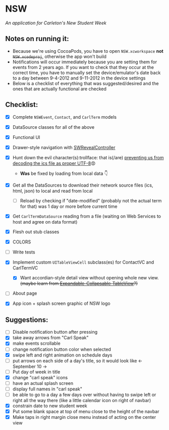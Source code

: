 NSW
===
*An application for Carleton's New Student Week*

Notes on running it:
---
- Because we're using CocoaPods, you have to open ```NSW.xcworkspace``` **not** ~~```NSW.xcodeproj```~~, otherwise the app won't build
- Notifications will occur immediately because you are setting them for events from 2 years ago. If you want to check that they occur at the correct time, you have to manually set the device/emulator's date back to a day between 9-4-2012 and 9-11-2012 in the device settings
- Below is a checklist of everything that was suggested/desired and the ones that are actually functional are checked

Checklist:
---
- [x] Complete ```NSWEvent```, ```Contact```, and ```CarlTerm``` models
- [x] DataSource classes for all of the above
- [x] Functional UI
- [x] Drawer-style navigation with [SWRevealController](https://github.com/John-Lluch/SWRevealViewController)

- [x] Hunt down the evil character(s):trollface: that is(/are) [preventing us from decoding the ics file as proper UTF-8](https://github.com/BTIN/NSW/blob/master/NSW/EventDataSource.m#L29-L30):rage:
  - **Was** be fixed by loading from local data :point_down:
- [x] Get all the DataSources to download their network source files (ics, html, json) to local and read from local
  - [ ] Reload by checking if "date-modified" (probably not the actual term for that) was 1 day or more before current time
- [x] Get ```CarlTermDataSource``` reading from a file (waiting on Web Services to host and agree on data format)
- [x] Flesh out stub classes
- [x] COLORS 
- [ ] Write tests
- [x] Implement custom ```UITableViewCell``` subclass(es) for ContactVC and CarlTermVC
  - [x] Want accordian-style detail view without opening whole new view. ~~(maybe learn from [Expandable-Collapsable-TableView](https://github.com/singhson/Expandable-Collapsable-TableView)?)~~
- [ ] About page
- [x] App icon + splash screen graphic of NSW logo

Suggestions:
---
- [ ] Disable notification button after pressing
- [x] take away arrows from "Carl Speak"
- [x] make events scrollable 
- [ ] change notification button color when selected
- [x] swipe left and right animation on schedule days
- [ ] put arrows on each side of a day's title, so it would look like <- September 10 ->
- [ ] Put day of week in title
- [x] change "carl speak" icons
- [ ] have an actual splash screen
- [ ] display full names in "carl speak"
- [ ] be able to go to a day a few days over without having to swipe left or right all the way there (like a little calendar icon on right  of navbar)
- [x] constrain date to new student week
- [x] Put some blank space at top of menu close to the height of the navbar
- [x] Make taps in right margin close menu instead of acting on the center view
